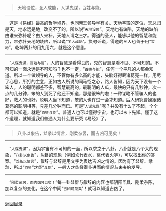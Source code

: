 > 天地设位，圣人成能，人谋鬼谋，百姓与能。
___
&emsp;这是《易经》最高的哲学境界，也同帝王领导学有关。天地宇宙的定位，天总归是天，地永远是地，改变不了的，所以说“``天地设位``”。天地也有缺陷，天地的缺陷由谁来弥补呢？由人来补。天地人谓之三才。得道的圣人，能够以他的智慧和能力，来弥补天地的缺陷，所以说“``圣人成能``”。换句话说，得道的圣人也善于用“``天地``”。乾坤两卦的用九用六，就是这个意思。
___
&emsp;“``人谋鬼谋，百姓与能``”，人的智慧是看得见的，鬼的智慧是看不见、不可知的。不可知的一面永远是不可知吗？也不一定，“``百姓与能``”，任何一个平凡的人都会知道。所以一个做领导的人，不管你有多么高的才能，头脑好得跟诸葛亮一样，用尽了心思，所打的主意，正如古人所说的司马怊之心，路人皆知，因为天下没有一个笨人。人的聪明都差不多，智慧最高的，最聪明的人瓜，最快的只有几秒钟，次一点的几分钟，笨的人到死了他还不知道，那是很笨的啦！一种谋略不管骗人的也好，救人的也好，聪明人当下知道，笨的人也许过一会才知道。后人研究曹操跟诸葛亮的聪明相等，只差几分钟而已。可是“``人谋鬼谋``”呢？并没有什么了不起，个个都可以知道，就是“``百姓与能``”。普通人也可以懂得宇宙，也可以未卜先知。懂了这个道理，就知道我们普通人为什么要研究《易经》了。
___
> 八卦以象告，爻彖以情言，刚柔杂居，而吉凶可见矣！
___
&emsp;“``人谋鬼谋``”，因为宇宙有不可知的一面，所以求之于八卦。八卦就是八个大的现象，“``八卦以象告``”，从卦的现象（例如坎代表水，离代表火等），可以找出你的答案。“``爻彖以情言``”，彖辞与爻辞是用文字为表达吉凶之情的。因为有了爻辞、彖辞，所以“``百姓``”才能“``与能``”，一般人才能懂得卦进而的情况与未来的发展。
___
&emsp;“``刚柔杂居，而吉凶可见矣！``”每一卦爻辞与彖辞的内容也都阴阳毕具、刚柔杂陈，加以复杂的变化，在这个中间“``吉凶可见矣``”！就可以知道吉凶了。
___
[返回目录](../../master/README.md#目录)
